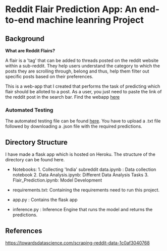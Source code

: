 # Reddit Flair Prediction App: An end-to-end machine leanring Project

## Background 

**What are Reddit Flairs?**

A flair is a 'tag' that can be added to threads posted on the reddit website within a sub-reddit. They help users understand the category to which the posts they are scrolling through, belong and thus, help them filter out specific posts based on their preferences.

This is a web-app that I created that performs the task of predicting which flair should be alloted to a post. As a user, you just need to paste the link of the reddit post in the search bar. Find the webapp [here](https://flair-prediction-app.herokuapp.com/)

### Automated Testing 
The automated testing file can be found [here](https://automated-testing-endpoint.herokuapp.com/). You have to upload a .txt file followed by downloading a .json file with the required predictions. 

## Directory Structure 

I have made a flask app which is hosted on Heroku. The structure of the directory can be found here. 
* Notebooks:  1. Collecting 'India' subreddit data.ipynb : Data collection notebook
              2. Data Analysis.ipynb: Different Data Analysis Tasks 
              3. Flair_Prediction.ipynb: Model Development 
              
* requirements.txt: Containing the requirements need to run this project. 
* app.py : Contains the flask app
* inference.py : Inference Engine that runs the model and returns the predictions. 


## References

https://towardsdatascience.com/scraping-reddit-data-1c0af3040768

